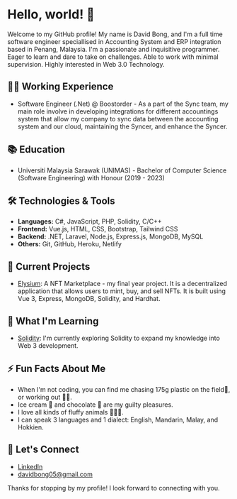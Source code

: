 # Hello, world! 👋

Welcome to my GitHub profile! My name is David Bong, and I'm a full time software engineer speciallised in Accounting System and ERP integration based in Penang, Malaysia. I'm a passionate and inquisitive programmer. Eager to learn and dare to take on challenges. Able to work with minimal supervision. Highly interested in Web 3.0 Technology.

## 👨‍💻 Working Experience

- Software Engineer (.Net) @ Boostorder - As a part of the Sync team, my main role involve in developing integrations for different accountings system that allow my company to sync data between the accounting system and our cloud, maintaining the Syncer, and enhance the Syncer.

## 📚 Education

- Universiti Malaysia Sarawak (UNIMAS) - Bachelor of Computer Science (Software Engineering) with Honour (2019 - 2023)

## 🛠️ Technologies & Tools

- **Languages:** C#, JavaScript, PHP, Solidity, C/C++
- **Frontend:** Vue.js, HTML, CSS, Bootstrap, Tailwind CSS
- **Backend:** .NET, Laravel, Node.js, Express.js, MongoDB, MySQL
- **Others:** Git, GitHub, Heroku, Netlify

## 🔭 Current Projects

- [Elysium](https://github.com/davidbong-05/elysium.git): A NFT Marketplace - my final year project. It is a decentralized application that allows users to mint, buy, and sell NFTs. It is built using Vue 3, Express, MongoDB, Solidity, and Hardhat.

## 🌱 What I'm Learning

- [Solidity](https://docs.soliditylang.org/en/v0.8.6/): I'm currently exploring Solidity to expand my knowledge into Web 3 development.

## ⚡ Fun Facts About Me

- When I'm not coding, you can find me chasing 175g plastic on the field🥏, or working out 🏋️‍♀️.
- Ice cream 🍦 and chocolate 🍫 are my guilty pleasures.
- I love all kinds of fluffy animals 🐶🐱🐹.
- I can speak 3 languages and 1 dialect: English, Mandarin, Malay, and Hokkien.

## 💬 Let's Connect

- [LinkedIn](https://www.linkedin.com/in/davidbong05/)
- [davidbong05@gmail.com](mailto:davidbong05@gmail.com)

Thanks for stopping by my profile! I look forward to connecting with you.
